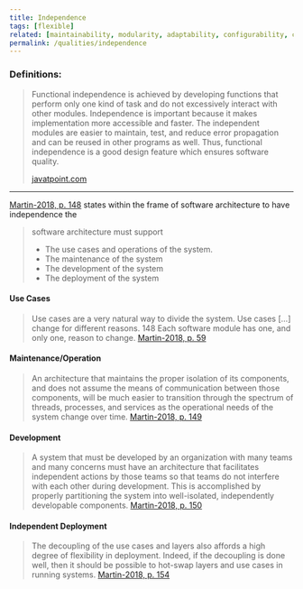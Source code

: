 ```yaml
---
title: Independence
tags: [flexible]
related: [maintainability, modularity, adaptability, configurability, changeability, agility, flexibility, autonomy]
permalink: /qualities/independence
---
```


### Definitions:

> Functional independence is achieved by developing functions that perform only one kind of task and do not excessively interact with other modules. Independence is important because it makes implementation more accessible and faster. The independent modules are easier to maintain, test, and reduce error propagation and can be reused in other programs as well. Thus, functional independence is a good design feature which ensures software quality.
>
> [javatpoint.com](https://www.javatpoint.com/software-engineering-software-design-principles)

<hr class="with-no-margin"/>

[Martin-2018, p. 148](/references/#martin-clean-architecture) states within the frame of software architecture to have independence the

> software architecture must support
>
> - The use cases and operations of the system.
> - The maintenance of the system
> - The development of the system
> - The deployment of the system

#### Use Cases

> Use cases are a very natural way to divide the system. Use cases [...] change for different reasons. 148 Each software module has one, and only one, reason to change.
> [Martin-2018, p. 59](/references/#martin-clean-architecture)

#### Maintenance/Operation

> An architecture that maintains the proper isolation of its components, and does not assume the means of communication between those components, will be much easier to transition through the spectrum of threads, processes, and services as the operational needs of the system change over time.
> [Martin-2018, p. 149](/references/#martin-clean-architecture)

#### Development

> A system that must be developed by an organization with many teams and many concerns must have an architecture that facilitates independent actions by those teams so that teams do not interfere with each other during development. This is accomplished by properly partitioning the system into well-isolated, independently developable components.
> [Martin-2018, p. 150](/references/#martin-clean-architecture)

#### Independent Deployment

> The decoupling of the use cases and layers also affords a high degree of flexibility in deployment. Indeed, if the decoupling is done well, then it should be possible to hot-swap layers and use cases in running systems.
> [Martin-2018, p. 154](/references/#martin-clean-architecture)
